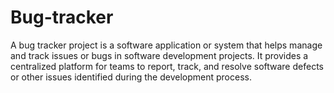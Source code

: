# Bug-tracker
A bug tracker project is a software application or system that helps manage and track issues or bugs in software development projects. It provides a centralized platform for teams to report, track, and resolve software defects or other issues identified during the development process.
